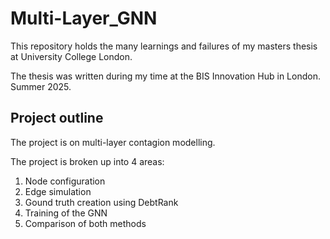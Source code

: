 # Multi-Layer_GNN
This repository holds the many learnings and failures of my masters thesis at University College London.

The thesis was written during my time at the BIS Innovation Hub in London. Summer 2025.

## Project outline
The project is on multi-layer contagion modelling. 

The project is broken up into 4 areas:
1. Node configuration
2. Edge simulation
3. Gound truth creation using DebtRank
4. Training of the GNN
5. Comparison of both methods 
